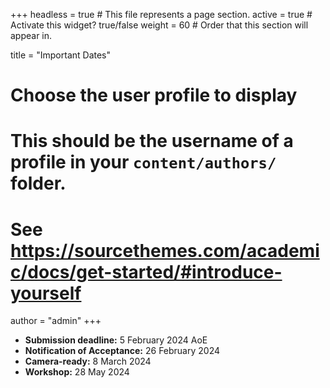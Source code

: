 +++
headless = true  # This file represents a page section.
active = true  # Activate this widget? true/false
weight = 60  # Order that this section will appear in.

title = "Important Dates"

# Choose the user profile to display
# This should be the username of a profile in your `content/authors/` folder.
# See https://sourcethemes.com/academic/docs/get-started/#introduce-yourself
author = "admin"
+++

 - **Submission deadline:** 5 February 2024 AoE 
 - **Notification of Acceptance:** 26 February 2024
 - **Camera-ready:** 8 March 2024
 - **Workshop:** 28 May 2024


